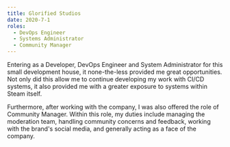 ```yaml
---
title: Glorified Studios
date: 2020-7-1
roles:
  - DevOps Engineer
  - Systems Administrator
  - Community Manager
---
```

Entering as a Developer, DevOps Engineer and System Administrator for this small development house,
it none-the-less provided me great opportunities.
Not only did this allow me to continue developing my work with CI/CD systems,
it also provided me with a greater exposure to systems within Steam itself.

Furthermore, after working with the company, I was also offered the role of Community Manager.
Within this role, my duties include managing the moderation team,
handling community concerns and feedback, working with the brand's social media,
and generally acting as a face of the company.
